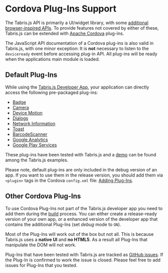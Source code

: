 ---
---
# Cordova Plug-Ins Support
The Tabris.js API is primarily a UI/widget library, with some [additional browser-inspired APIs](w3c-api.md). To provide features not covered by either of these, Tabris.js can be extended with [Apache Cordova](http://cordova.apache.org/) plug-ins.

The JavaScript API documentation of a Cordova plug-ins is also valid in Tabris.js, with one minor exception: It is **not** necessary to listen to the `deviceready` event before accessing plug-in API. All plug-ins will be ready when the applications main module is loaded.

## Default Plug-Ins
While using the [Tabris.js Developer App](getting-started.md), your application can directly access the following pre-packaged plug-ins:

* [Badge](https://www.npmjs.com/package/de.appplant.cordova.plugin.badge)
* [Camera](https://www.npmjs.com/package/cordova-plugin-camera)
* [Device Motion](https://www.npmjs.com/package/cordova-plugin-device-motion)
* [Dialogs](https://www.npmjs.com/package/cordova-plugin-dialogs)
* [Network Information](https://www.npmjs.com/package/cordova-plugin-network-information)
* [Toast](https://www.npmjs.com/package/cordova-plugin-x-toast)
* [BarcodeScanner](https://www.npmjs.com/package/phonegap-plugin-barcodescanner)
* [Google Analytics](https://www.npmjs.com/package/com.cmackay.plugins.googleanalytics)
* [Google Play Services](https://www.npmjs.com/package/cordova-plugin-googleplayservices)

These plug-ins have been tested with Tabris.js and a [demo](https://github.com/eclipsesource/tabris-js/tree/v1.9.0/examples/cordova) can be found among the Tabris.js examples.

Please note, default plug-ins are only included in the debug version of an app. If you want to use them in the release version, you should add them via `<plugin>` tags in the Cordova `config.xml` file: [Adding Plug-Ins](build.md#adding-plugins).

## Other Cordova Plug-Ins
To use Cordova Plug-Ins not part of the Tabris.js developer app you need to add them during the [build](build.md) process. You can either create a release-ready version of your own app, or a enhanced version of the developer app that contains the additional Plug-Ins (set *debug* mode to `ON`).

Most of the Plug-Ins will work out of the box but not all. This is because Tabris.js uses a **native UI** and **no HTML5**. As a result all Plug-Ins that manipulate the DOM will not work.

Plug-Ins that have been tested with Tabris.js are tracked as [GitHub issues](https://github.com/eclipsesource/tabris-js/issues?utf8=%E2%9C%93&q=label%3A%22compatibility+cordova%22). If the Plug-In is confirmed to work the issue is closed. Please feel free to add issues for Plug-Ins that you tested.
